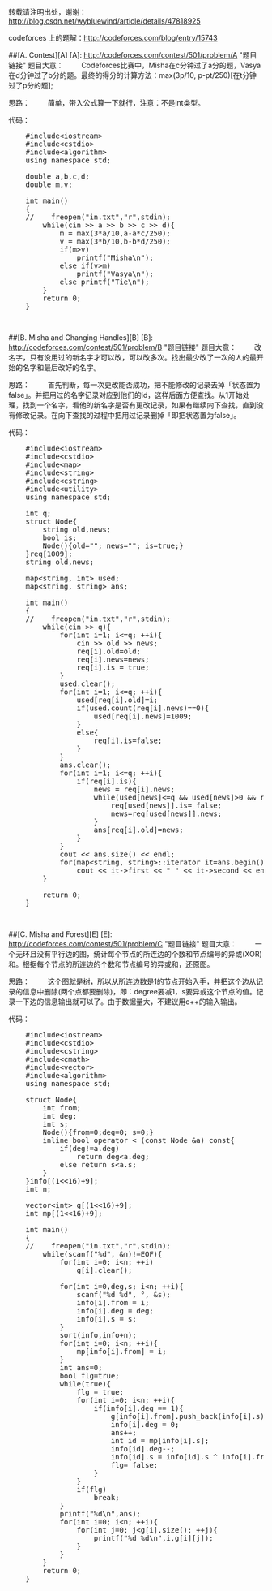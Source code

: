转载请注明出处，谢谢：
http://blog.csdn.net/wybluewind/article/details/47818925

codeforces 上的题解：http://codeforces.com/blog/entry/15743


##[A. Contest][A]
[A]: http://codeforces.com/contest/501/problem/A "题目链接"
题目大意：
&nbsp;&nbsp;&nbsp;&nbsp;&nbsp;&nbsp;&nbsp;&nbsp;Codeforces比赛中，Misha在c分钟过了a分的题，Vasya在d分钟过了b分的题。最终的得分的计算方法：max(3p/10, p-pt/250)[在t分钟过了p分的题];

思路：
&nbsp;&nbsp;&nbsp;&nbsp;&nbsp;&nbsp;&nbsp;&nbsp;简单，带入公式算一下就行，注意：不是int类型。

代码：
<pre name="code" class="cpp">
	#include&lt;iostream&gt;
	#include&lt;cstdio&gt;
	#include&lt;algorithm&gt;
	using namespace std;
	
	double a,b,c,d;
	double m,v;
	
	int main()
	{
	//    freopen(&quot;in.txt&quot;,&quot;r&quot;,stdin);
	    while(cin &gt;&gt; a &gt;&gt; b &gt;&gt; c &gt;&gt; d){
	        m = max(3*a/10,a-a*c/250);
	        v = max(3*b/10,b-b*d/250);
	        if(m&gt;v)
	            printf(&quot;Misha\n&quot;);
	        else if(v&gt;m)
	            printf(&quot;Vasya\n&quot;);
	        else printf(&quot;Tie\n&quot;);
	    }
	    return 0;
	}
</pre>
<br />

##[B. Misha and Changing Handles][B]
[B]: http://codeforces.com/contest/501/problem/B "题目链接"
题目大意：
&nbsp;&nbsp;&nbsp;&nbsp;&nbsp;&nbsp;&nbsp;&nbsp;改名字，只有没用过的新名字才可以改，可以改多次。找出最少改了一次的人的最开始的名字和最后改好的名字。

思路：
&nbsp;&nbsp;&nbsp;&nbsp;&nbsp;&nbsp;&nbsp;&nbsp;首先判断，每一次更改能否成功，把不能修改的记录去掉「状态置为false」。并把用过的名字记录对应到他们的id，这样后面方便查找。从1开始处理，找到一个名字，看他的新名字是否有更改记录，如果有继续向下查找，直到没有修改记录。在向下查找的过程中把用过记录删掉「即把状态置为false」。

代码：
<pre name="code" class="cpp">
	#include&lt;iostream&gt;
	#include&lt;cstdio&gt;
	#include&lt;map&gt;
	#include&lt;string&gt;
	#include&lt;cstring&gt;
	#include&lt;utility&gt;
	using namespace std;
	
	int q;
	struct Node{
	    string old,news;
	    bool is;
	    Node(){old=&quot;&quot;; news=&quot;&quot;; is=true;}
	}req[1009];
	string old,news;
	
	map&lt;string, int&gt; used;
	map&lt;string, string&gt; ans;
	
	int main()
	{
	//    freopen(&quot;in.txt&quot;,&quot;r&quot;,stdin);
	    while(cin &gt;&gt; q){
	        for(int i=1; i&lt;=q; ++i){
	            cin &gt;&gt; old &gt;&gt; news;
	            req[i].old=old;
	            req[i].news=news;
	            req[i].is = true;
	        }
	        used.clear();
	        for(int i=1; i&lt;=q; ++i){
	            used[req[i].old]=i;
	            if(used.count(req[i].news)==0){
	                used[req[i].news]=1009;
	            }
	            else{
	                req[i].is=false;
	            }
	        }
	        ans.clear();
	        for(int i=1; i&lt;=q; ++i){
	            if(req[i].is){
	                news = req[i].news;
	                while(used[news]&lt;=q &amp;&amp; used[news]&gt;0 &amp;&amp; req[used[news]].is){
	                    req[used[news]].is= false;
	                    news=req[used[news]].news;
	                }
	                ans[req[i].old]=news;
	            }
	        }
	        cout &lt;&lt; ans.size() &lt;&lt; endl;
	        for(map&lt;string, string&gt;::iterator it=ans.begin(); it!=ans.end(); ++it)
	            cout &lt;&lt; it-&gt;first &lt;&lt; &quot; &quot; &lt;&lt; it-&gt;second &lt;&lt; endl;
	    }
	
	    return 0;
	}
</pre>
<br />

##[C. Misha and Forest][E]
[E]: http://codeforces.com/contest/501/problem/C "题目链接"
题目大意：
&nbsp;&nbsp;&nbsp;&nbsp;&nbsp;&nbsp;&nbsp;&nbsp;一个无环且没有平行边的图，统计每个节点的所连边的个数和节点编号的异或(XOR)和。根据每个节点的所连边的个数和节点编号的异或和，还原图。

思路：
&nbsp;&nbsp;&nbsp;&nbsp;&nbsp;&nbsp;&nbsp;&nbsp;这个图就是树，所以从所连边数是1的节点开始入手，并把这个边从记录的信息中删除(两个点都要删除)，即：degree要减1，s要异或这个节点的值。记录一下边的信息输出就可以了。由于数据量大，不建议用c++的输入输出。

代码：
<pre name="code" class="cpp">
	#include&lt;iostream&gt;
	#include&lt;cstdio&gt;
	#include&lt;cstring&gt;
	#include&lt;cmath&gt;
	#include&lt;vector&gt;
	#include&lt;algorithm&gt;
	using namespace std;
	
	struct Node{
	    int from;
	    int deg;
	    int s;
	    Node(){from=0;deg=0; s=0;}
	    inline bool operator &lt; (const Node &amp;a) const{
	        if(deg!=a.deg)
	            return deg&lt;a.deg;
	        else return s&lt;a.s;
	    }
	}info[(1&lt;&lt;16)+9];
	int n;
	
	vector&lt;int&gt; g[(1&lt;&lt;16)+9];
	int mp[(1&lt;&lt;16)+9];
	
	int main()
	{
	//    freopen(&quot;in.txt&quot;,&quot;r&quot;,stdin);
	    while(scanf(&quot;%d&quot;, &amp;n)!=EOF){
	        for(int i=0; i&lt;n; ++i)
	            g[i].clear();
	
	        for(int i=0,deg,s; i&lt;n; ++i){
	            scanf(&quot;%d %d&quot;, °, &amp;s);
	            info[i].from = i;
	            info[i].deg = deg;
	            info[i].s = s;
	        }
	        sort(info,info+n);
	        for(int i=0; i&lt;n; ++i){
	            mp[info[i].from] = i;
	        }
	        int ans=0;
	        bool flg=true;
	        while(true){
	            flg = true;
	            for(int i=0; i&lt;n; ++i){
	                if(info[i].deg == 1){
	                    g[info[i].from].push_back(info[i].s);
	                    info[i].deg = 0;
	                    ans++;
	                    int id = mp[info[i].s];
	                    info[id].deg--;
	                    info[id].s = info[id].s ^ info[i].from;
	                    flg= false;
	                }
	            }
	            if(flg)
	                break;
	        }
	        printf(&quot;%d\n&quot;,ans);
	        for(int i=0; i&lt;n; ++i){
	            for(int j=0; j&lt;g[i].size(); ++j){
	                printf(&quot;%d %d\n&quot;,i,g[i][j]);
	            }
	        }
	    }
	    return 0;
	}
</pre>
<br />

